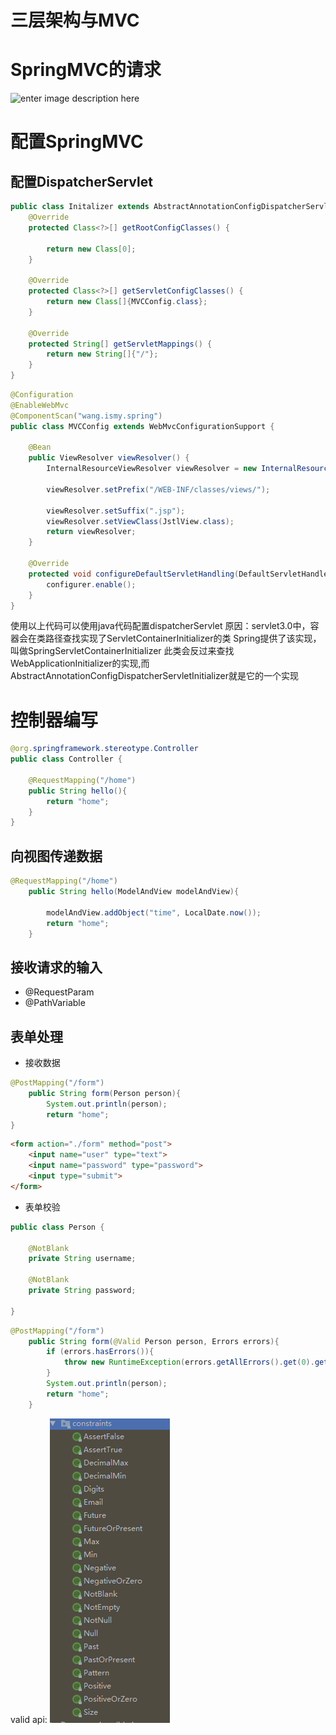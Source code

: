 
# 三层架构与MVC



# SpringMVC的请求
![enter image description here](http://static.oschina.net/uploads/space/2016/0826/204821_OC43_2665064.png)
# 配置SpringMVC
## 配置DispatcherServlet
```java
public class Initalizer extends AbstractAnnotationConfigDispatcherServletInitializer {
    @Override
    protected Class<?>[] getRootConfigClasses() {

        return new Class[0];
    }

    @Override
    protected Class<?>[] getServletConfigClasses() {
        return new Class[]{MVCConfig.class};
    }

    @Override
    protected String[] getServletMappings() {
        return new String[]{"/"};
    }
}

```
```java
@Configuration
@EnableWebMvc
@ComponentScan("wang.ismy.spring")
public class MVCConfig extends WebMvcConfigurationSupport {

    @Bean
    public ViewResolver viewResolver() {
        InternalResourceViewResolver viewResolver = new InternalResourceViewResolver();

        viewResolver.setPrefix("/WEB-INF/classes/views/");

        viewResolver.setSuffix(".jsp");
        viewResolver.setViewClass(JstlView.class);
        return viewResolver;
    }

    @Override
    protected void configureDefaultServletHandling(DefaultServletHandlerConfigurer configurer) {
        configurer.enable();
    }
}
```
使用以上代码可以使用java代码配置dispatcherServlet
原因：servlet3.0中，容器会在类路径查找实现了ServletContainerInitializer的类
Spring提供了该实现，叫做SpringServletContainerInitializer
此类会反过来查找WebApplicationInitializer的实现,而AbstractAnnotationConfigDispatcherServletInitializer就是它的一个实现
# 控制器编写
```java
@org.springframework.stereotype.Controller
public class Controller {
    
    @RequestMapping("/home")
    public String hello(){
        return "home";
    }
}

```
## 向视图传递数据
```java
@RequestMapping("/home")
    public String hello(ModelAndView modelAndView){

        modelAndView.addObject("time", LocalDate.now());
        return "home";
    }
```
## 接收请求的输入
- @RequestParam 
- @PathVariable
## 表单处理
- 接收数据
```java
@PostMapping("/form")
    public String form(Person person){
        System.out.println(person);
        return "home";
}
```
```html
<form action="./form" method="post">
    <input name="user" type="text">
    <input name="password" type="password">
    <input type="submit">
</form>
```
- 表单校验
```java
public class Person {

    @NotBlank
    private String username;

    @NotBlank
    private String password;

}
```
```java
@PostMapping("/form")
    public String form(@Valid Person person, Errors errors){
        if (errors.hasErrors()){
            throw new RuntimeException(errors.getAllErrors().get(0).getDefaultMessage());
        }
        System.out.println(person);
        return "home";
    }
```
valid api:
![批注 2019-06-13 151452](/assets/批注%202019-06-13%20151452.png)



